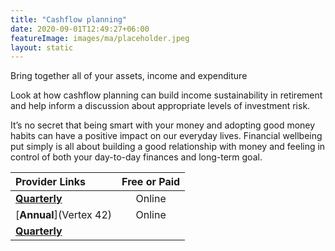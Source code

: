 ```yaml
---
title: "Cashflow planning"
date: 2020-09-01T12:49:27+06:00
featureImage: images/ma/placeholder.jpeg
layout: static
---
```


Bring together all of your assets, income and expenditure

Look at how cashflow planning can build income sustainability in retirement and help inform a discussion about appropriate levels of investment risk.

It’s no secret that being smart with your money and adopting good money habits can have a positive impact on our everyday lives. Financial wellbeing put simply is all about building a good relationship with money and feeling in control of both your day-to-day finances and long-term goal.

| Provider Links      | Free or Paid  |  
| :-----------          | :--------------:      |  
| [**Quarterly**](Experian) | Online | 
| [**Annual**](Vertex 42) | Online | 
| [**Quarterly**]() |  | 
  

<br/><br/>






